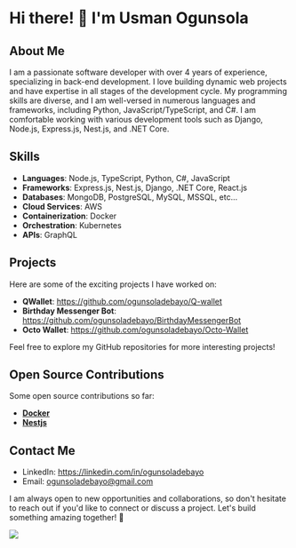 # Hi there! 👋 I'm Usman Ogunsola

## About Me
I am a passionate software developer with over 4 years of experience, specializing in back-end development. I love building dynamic web projects and have expertise in all stages of the development cycle. My programming skills are diverse, and I am well-versed in numerous languages and frameworks, including Python, JavaScript/TypeScript, and C#. I am comfortable working with various development tools such as Django, Node.js, Express.js, Nest.js, and .NET Core.

## Skills

- **Languages**: Node.js, TypeScript, Python, C#, JavaScript
- **Frameworks**: Express.js, Nest.js, Django, .NET Core, React.js
- **Databases**: MongoDB, PostgreSQL, MySQL, MSSQL, etc...
- **Cloud Services**: AWS
- **Containerization**: Docker
- **Orchestration**: Kubernetes
- **APIs**: GraphQL

## Projects

Here are some of the exciting projects I have worked on:

- **QWallet**: https://github.com/ogunsoladebayo/Q-wallet
- **Birthday Messenger Bot**: https://github.com/ogunsoladebayo/BirthdayMessengerBot
- **Octo Wallet**: https://github.com/ogunsoladebayo/Octo-Wallet

Feel free to explore my GitHub repositories for more interesting projects!

## Open Source Contributions

Some open source contributions so far:

- [**Docker**](https://github.com/docker/docs/pull/14025)
- [**Nestjs**](https://github.com/nestjs/docs.nestjs.com/pull/2295)

## Contact Me

- LinkedIn: https://linkedin.com/in/ogunsoladebayo
- Email: ogunsoladebayo@gmail.com

I am always open to new opportunities and collaborations, so don't hesitate to reach out if you'd like to connect or discuss a project. Let's build something amazing together! 🚀

[![](https://visitcount.itsvg.in/api?id=ogunsoladebayo&label=Profile%20Views&color=1&icon=5&pretty=true)](https://visitcount.itsvg.in)
